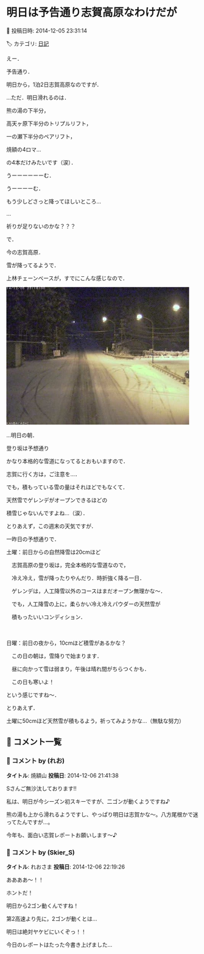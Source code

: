 # 明日は予告通り志賀高原なわけだが

📅 投稿日時: 2014-12-05 23:31:14

🏷️ カテゴリ: [日記](cc4b5682fb7b8b144980957a978653fb0.md)

えー．


予告通り．


明日から，1泊2日志賀高原なのですが．





…ただ．明日滑れるのは．


熊の湯の下半分，


高天ヶ原下半分のトリプルリフト，


一の瀬下半分のペアリフト，


焼額の4ロマ…


の4本だけみたいです（涙）．


うーーーーーーむ．


うーーーーむ．


もう少しどさっと降ってほしいところ…


…


祈りが足りないのかな？？？





で．


今の志賀高原．


雪が降ってるようで．


上林チェーンベースが，すでにこんな感じなので．




![b8b1340ef74f1b281a8c24c232668732.jpg](images/b8b1340ef74f1b281a8c24c232668732.jpg)




…明日の朝．


登り坂は予想通り


かなり本格的な雪道になってるとおもいますので．


志賀に行く方は，ご注意を…．





でも，積もっている雪の量はそれほどでもなくて．


天然雪でゲレンデがオープンできるほどの


積雪じゃないんですよね…（涙）．





とりあえず，この週末の天気ですが．


一昨日の予想通りで．





土曜：前日からの自然降雪は20cmほど


　志賀高原の登り坂は，完全本格的な雪道なので，


　冷え冷え，雪が降ったりやんだり．時折強く降る一日．


　ゲレンデは，人工降雪以外のコースはまだオープン無理かな～．


　でも，人工降雪の上に，柔らかい冷え冷えパウダーの天然雪が


　積もったいいコンディション．


　


日曜：前日の夜から，10cmほど積雪があるかな？


　この日の朝は，雪降りで始まります．


　昼に向かって雪は弱まり，午後は晴れ間がちらつくかも．


　この日も寒いよ！　





という感じですね～．





とりあえず．


土曜に50cmほど天然雪が積もるよう，祈ってみようかな…（無駄な努力）

## 💬 コメント一覧

### 💬 コメント by (れお)
**タイトル**: 焼額山
**投稿日**: 2014-12-06 21:41:38

Sさんご無沙汰しております!!

私は、明日が今シーズン初スキーですが、二ゴンが動くようですね♪

熊の湯も上から滑れるようですし、やっぱり明日は志賀かな～。八方尾根かで迷ってたんですが…。 

今年も、面白い志賀レポートお願いします～♪

### 💬 コメント by (Skier_S)
**タイトル**: れおさま
**投稿日**: 2014-12-06 22:19:26

ああああ～！！

ホントだ！

明日から2ゴン動くんですね！

第2高速より先に，2ゴンが動くとは…

明日は絶対ヤケビにいくぞっ！！



今日のレポートはたった今書き上げました…

